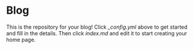 # Blog

This is the repository for your blog! Click *_config.yml* above to get started and fill in the details. Then click *index.md* and edit it to start creating your home page.
